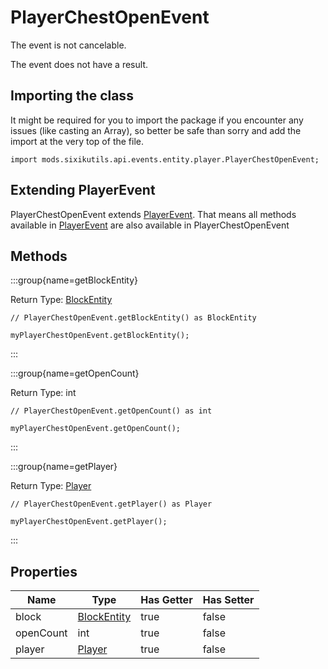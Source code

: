 # PlayerChestOpenEvent

The event is not cancelable.

The event does not have a result.

## Importing the class

It might be required for you to import the package if you encounter any issues (like casting an Array), so better be safe than sorry and add the import at the very top of the file.
```zenscript
import mods.sixikutils.api.events.entity.player.PlayerChestOpenEvent;
```


## Extending PlayerEvent

PlayerChestOpenEvent extends [PlayerEvent](/forge/api/event/entity/player/PlayerEvent). That means all methods available in [PlayerEvent](/forge/api/event/entity/player/PlayerEvent) are also available in PlayerChestOpenEvent

## Methods

:::group{name=getBlockEntity}

Return Type: [BlockEntity](/mods/sixikutils/utils/block/ExpandBlockEntity)

```zenscript
// PlayerChestOpenEvent.getBlockEntity() as BlockEntity

myPlayerChestOpenEvent.getBlockEntity();
```

:::

:::group{name=getOpenCount}

Return Type: int

```zenscript
// PlayerChestOpenEvent.getOpenCount() as int

myPlayerChestOpenEvent.getOpenCount();
```

:::

:::group{name=getPlayer}

Return Type: [Player](/mods/sixikutils/utils/entity/type/player/ExpandPlayer)

```zenscript
// PlayerChestOpenEvent.getPlayer() as Player

myPlayerChestOpenEvent.getPlayer();
```

:::


## Properties

|   Name    |                               Type                               | Has Getter | Has Setter |
|-----------|------------------------------------------------------------------|------------|------------|
| block     | [BlockEntity](/mods/sixikutils/utils/block/ExpandBlockEntity)    | true       | false      |
| openCount | int                                                              | true       | false      |
| player    | [Player](/mods/sixikutils/utils/entity/type/player/ExpandPlayer) | true       | false      |

